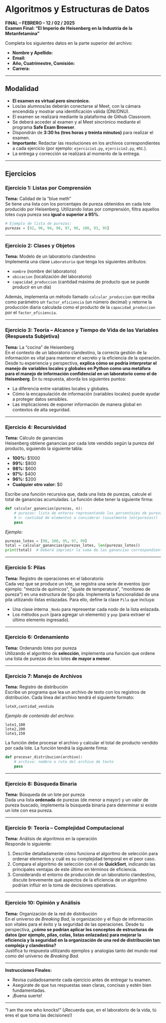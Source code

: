 # Algoritmos y Estructuras de Datos  
**FINAL – FEBRERO – 12 / 02 / 2025**  
**Examen Final: “El Imperio de Heisenberg en la Industria de la Metanfetamina”**

Completa los siguientes datos en la parte superior del archivo:

- **Nombre y Apellido:**
- **Email:**
- **Año, Cuatrimestre, Comisión:**
- **Carrera:**

---

## Modalidad

- **El examen es virtual pero sincrónico.**
- Los/as alumnos/as deberán conectarse al Meet, con la cámara encendida y mostrar una identificación válida (DNI/DNU).
- El examen se realizará mediante la plataforma de Github Classroom.
- Se deberá acceder al examen y al Meet sincrónico mediante el programa **Safe Exam Browser**.
- Dispondrán de **3:30 hs (tres horas y treinta minutos)** para realizar el examen.
- **Importante:** Redactar las resoluciones en los archivos correspondientes a cada ejercicio (por ejemplo: `ejercicio1.py`, `ejercicio2.py`, etc.).
- La entrega y corrección se realizará al momento de la entrega.

---

## Ejercicios

### Ejercicio 1: Listas por Comprensión  
**Tema:** Calidad de la “blue meth”  
Se tiene una lista con los porcentajes de pureza obtenidos en cada lote producido por Heisenberg. Utilizando listas por comprensión, filtra aquellos lotes cuya pureza sea **igual o superior a 95%**.

```python
# Ejemplo de lista de purezas:
purezas = [92, 96, 94, 98, 97, 90, 100, 93, 95]
```

---

### Ejercicio 2: Clases y Objetos  
**Tema:** Modelo de un laboratorio clandestino  
Implementa una clase `Laboratorio` que tenga los siguientes atributos:  
- `nombre` (nombre del laboratorio)  
- `ubicacion` (localización del laboratorio)  
- `capacidad_produccion` (cantidad máxima de producto que se puede producir en un día)

Además, implementa un método llamado `calcular_produccion` que reciba como parámetro un `factor_eficiencia` (un número decimal) y retorne la producción diaria calculada como el producto de la `capacidad_produccion` por el `factor_eficiencia`.

---

### Ejercicio 3: Teoría – Alcance y Tiempo de Vida de las Variables (Respuesta Subjetiva)  
**Tema:** La “cocina” de Heisenberg  
En el contexto de un laboratorio clandestino, la correcta gestión de la información es vital para mantener el secreto y la eficiencia de la operación. Desde tu experiencia y perspectiva, **explica cómo se podría interpretar el manejo de variables locales y globales en Python como una metáfora para el manejo de información confidencial en un laboratorio como el de Heisenberg**. En tu respuesta, aborda los siguientes puntos:  

- La diferencia entre variables locales y globales.  
- Cómo la encapsulación de información (variables locales) puede ayudar a proteger datos sensibles.  
- Las implicaciones de exponer información de manera global en contextos de alta seguridad.

---

### Ejercicio 4: Recursividad  
**Tema:** Cálculo de ganancias  
Heisenberg obtiene ganancias por cada lote vendido según la pureza del producto, siguiendo la siguiente tabla:  

- **100%:** \$1000  
- **99%:** \$800  
- **98%:** \$600  
- **97%:** \$400  
- **96%:** \$200  
- **Cualquier otro valor:** \$0  

Escribe una función recursiva que, dada una lista de purezas, calcule el total de ganancias acumuladas. La función debe tener la siguiente firma:

```python
def calcular_ganancias(purezas, n):
    # purezas: lista de enteros representando los porcentajes de pureza
    # n: cantidad de elementos a considerar (usualmente len(purezas))
    pass
```

*Ejemplo:*  
```python
purezas_lotes = [98, 100, 95, 97, 99]
total = calcular_ganancias(purezas_lotes, len(purezas_lotes))
print(total)  # Deberá imprimir la suma de las ganancias correspondientes, que en este caso de ejemplo sería: 2800
```

---

### Ejercicio 5: Pilas  
**Tema:** Registro de operaciones en el laboratorio  
Cada vez que se produce un lote, se registra una serie de eventos (por ejemplo: "mezcla de químicos", "ajuste de temperatura", "monitoreo de pureza") en una estructura de tipo pila. Implementa la funcionalidad de una pila utilizando listas enlazadas. Para ello, define la clase `Pila` que incluya:  

- Una clase interna `_Nodo` para representar cada nodo de la lista enlazada.  
- Los métodos `push` (para agregar un elemento) y `pop` (para extraer el último elemento ingresado).

---

### Ejercicio 6: Ordenamiento  
**Tema:** Ordenando lotes por pureza  
Utilizando el algoritmo de **selección**, implementa una función que ordene una lista de purezas de los lotes **de mayor a menor**.

---

### Ejercicio 7: Manejo de Archivos  
**Tema:** Registro de distribución  
Escribe un programa que lea un archivo de texto con los registros de distribución. Cada línea del archivo tendrá el siguiente formato:  

```
loteX,cantidad_vendida
```

*Ejemplo de contenido del archivo:*  
```
lote1,100
lote2,200
lote1,150
```

La función debe procesar el archivo y calcular el total de producto vendido por cada lote. La función tendrá la siguiente firma:

```python
def procesar_distribucion(archivo):
    # archivo: nombre o ruta del archivo de texto
    pass
```

---

### Ejercicio 8: Búsqueda Binaria  
**Tema:** Búsqueda de un lote por pureza  
Dada una lista **ordenada** de purezas (de menor a mayor) y un valor de pureza buscado, implementa la búsqueda binaria para determinar si existe un lote con esa pureza.

---

### Ejercicio 9: Teoría – Complejidad Computacional  
**Tema:** Análisis de algoritmos en la operación  
Responde lo siguiente:

1. Describe detalladamente cómo funciona el algoritmo de selección para ordenar elementos y cuál es su complejidad temporal en el peor caso.
2. Compara el algoritmo de selección con el de **QuickSort**, indicando las principales ventajas de este último en términos de eficiencia.  
3. Considerando el entorno de producción de un laboratorio clandestino, discute brevemente qué aspectos de la eficiencia de un algoritmo podrían influir en la toma de decisiones operativas.

---

### Ejercicio 10: Opinión y Análisis  
**Tema:** Organización de la red de distribución  
En el universo de *Breaking Bad*, la organización y el flujo de información son vitales para el éxito y la seguridad de las operaciones. Desde tu perspectiva, **¿cómo se podrían aplicar los conceptos de estructuras de datos (por ejemplo, pilas, colas, listas enlazadas) para mejorar la eficiencia y la seguridad en la organización de una red de distribución tan compleja y clandestina?**  
Justifica tu respuesta utilizando ejemplos y analogías tanto del mundo real como del universo de *Breaking Bad*.

---

**Instrucciones Finales:**  
- Revisa cuidadosamente cada ejercicio antes de entregar tu examen.  
- Asegúrate de que tus respuestas sean claras, concisas y estén bien fundamentadas.  
- ¡Buena suerte!

---
“I am the one who knocks!”
(¡Recuerda que, en el laboratorio de la vida, tú eres el que toma las decisiones!)
